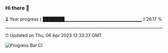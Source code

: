 ### Hi there 👋

⏳ Year progress { ███████▁▁▁▁▁▁▁▁▁▁▁▁▁▁▁▁▁▁▁▁▁▁▁ } 26.17 %

---

⏰ Updated on Thu, 06 Apr 2023 12:33:27 GMT

![Progress Bar CI](https://github.com/ZhaoGui/ZhaoGui/workflows/Progress%20Bar%20CI/badge.svg)
